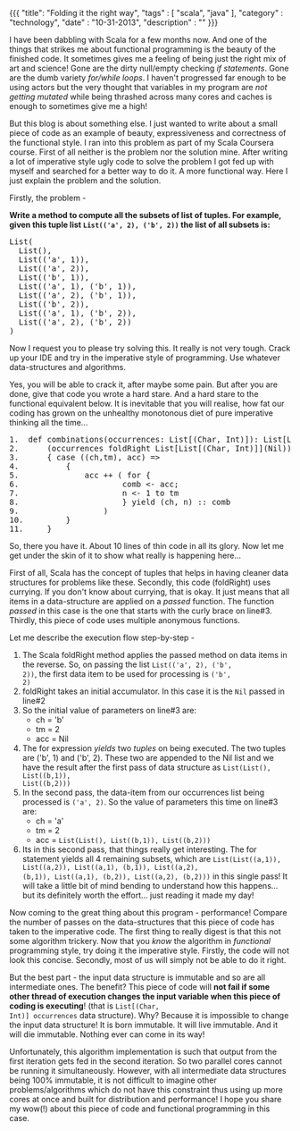 {{{
    "title": "Folding it the right way",
    "tags" : [ "scala", "java" ],
    "category" : "technology",
    "date" : "10-31-2013",
    "description" : ""
}}}

I have been dabbling with Scala for a few months now. And one of the things that strikes me about functional programming is the beauty of the finished code. It sometimes gives me a feeling of being just the right mix of art and science! Gone are the dirty null/empty checking *if statements*. Gone are the dumb variety *for/while loops*. I haven't progressed far enough to be using actors but the very thought that variables in my program are *not getting mutated* while being thrashed across many cores and caches is enough to sometimes give me a high!

But this blog is about something else. I just wanted to write about a small piece of code as an example of beauty, expressiveness and correctness of the functional style. I ran into this problem as part of my Scala Coursera course. First of all neither is the problem nor the solution mine. After writing a lot of imperative style ugly code to solve the problem I got fed up with myself and searched for a better way to do it. A more functional way. Here I just explain the problem and the solution.

Firstly, the problem - 

**Write a method to compute all the subsets of list of tuples. For example, given this tuple list <code>List(('a', 2), ('b', 2))</code> the list of all subsets is:**
<pre>
List(
  List(),
  List(('a', 1)),
  List(('a', 2)),
  List(('b', 1)),
  List(('a', 1), ('b', 1)),
  List(('a', 2), ('b', 1)),
  List(('b', 2)),
  List(('a', 1), ('b', 2)),
  List(('a', 2), ('b', 2))
)
</pre>

Now I request you to please try solving this. It really is not very tough. Crack up your IDE and try in the imperative style of programming. Use whatever data-structures and algorithms.

Yes, you will be able to crack it, after maybe some pain. But after you are done, give that code you wrote a hard stare. And a hard stare to the functional equivalent below. It is inevitable that you will realise, how fat our coding has grown on the unhealthy monotonous diet of pure imperative thinking all the time...

<pre>
1.	def combinations(occurrences: List[(Char, Int)]): List[List[(Char, Int)]] = 
2.		(occurrences foldRight List[List[(Char, Int)]](Nil)) 
3.		{ case ((ch,tm), acc) => 
4.    		{
5.      		acc ++ ( for { 
6.      				comb <- acc; 
7.      				n <- 1 to tm 
8.      				} yield (ch, n) :: comb 
9.      			)
10.			} 
11.		}
</pre>

So, there you have it. About 10 lines of thin code in all its glory. Now let me get under the skin of it to show what really is happening here...

First of all, Scala has the concept of tuples that helps in having cleaner data structures for problems like these. Secondly, this code (foldRight) uses currying. If you don't know about currying, that is okay. It just means that all items in a data-structure are applied on a *passed* function. The function *passed* in this case is the one that starts with the curly brace on line#3. Thirdly, this piece of code uses multiple anonymous functions.

Let me describe the execution flow step-by-step -

1. The Scala foldRight method applies the passed method on data items in the reverse. So, on passing the list <code>List(('a', 2), ('b', 2))</code>, the first data item to be used for processing is <code>('b', 2)</code>
2. foldRight takes an initial accumulator. In this case it is the <code>Nil</code> passed in line#2
3. So the initial value of parameters on line#3 are: 
	* ch = 'b'
	* tm = 2
	* acc = Nil
4. The for expression *yields* two *tuples* on being executed. The two tuples are ('b', 1) and ('b', 2). These two are appended to the Nil list and we have the result after the first pass of data structure as <code>List(List(), List((b,1)), List((b,2)))</code>
5. In the second pass, the data-item from our occurrences list being processed is <code>('a', 2)</code>. So the value of parameters this time on line#3 are:
	* ch = 'a'
	* tm = 2
	* acc = <code>List(List(), List((b,1)), List((b,2)))</code>
6. Its in this second pass, that things really get interesting. The for statement yields all 4 remaining subsets, which are <code>List(List((a,1)), List((a,2)), List((a,1), (b,1)), List((a,2), (b,1)), List((a,1), (b,2)), List((a,2), (b,2)))</code> in this single pass! It will take a little bit of mind bending to understand how this happens... but its definitely worth the effort... just reading it made my day!

Now coming to the great thing about this program - performance! Compare the number of passes on the data-structures that this piece of code has taken to the imperative code. The first thing to really digest is that this not some algorithm trickery. Now that you *know* the algorithm in *functional* programming style, try doing it the imperative style. Firstly, the code will not look this concise. Secondly, most of us will simply not be able to do it right.

But the best part - the input data structure is immutable and so are all intermediate ones. The benefit? This piece of code will **not fail if some other thread of execution changes the input variable when this piece of coding is executing**! (that is <code>List[(Char, Int)] occurrences</code> data structure). Why? Because it is impossible to change the input data structure! It is born immutable. It will live immutable. And it will die immutable. Nothing ever can come in its way!

Unfortunately, this algorithm implementation is such that output from the first iteration gets fed in the second iteration. So two parallel cores cannot be running it simultaneously. However, with all intermediate data structures being 100% immutable, it is not difficult to imagine other problems/algorithms which do not have this constraint thus using up more cores at once and built for distribution and performance! I hope you share my wow(!) about this piece of code and functional programming in this case.